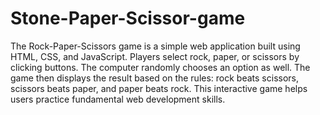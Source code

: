 # Stone-Paper-Scissor-game
The Rock-Paper-Scissors game is a simple web application built using HTML, CSS, and JavaScript. Players select rock, paper, or scissors by clicking buttons. The computer randomly chooses an option as well. The game then displays the result based on the rules: rock beats scissors, scissors beats paper, and paper beats rock. This interactive game helps users practice fundamental web development skills.
